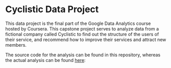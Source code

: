 # Cyclistic Data Project
This data project is the final part of the Google Data Analytics course hosted by Coursera.
This capstone project serves to analyze data from a fictional company called Cyclistic to find out the structure of the users of their service, and recommend how to improve their services and attract new members.

The source code for the analysis can be found in this repository, whereas the actual analysis can be found [here](djwajdio):
